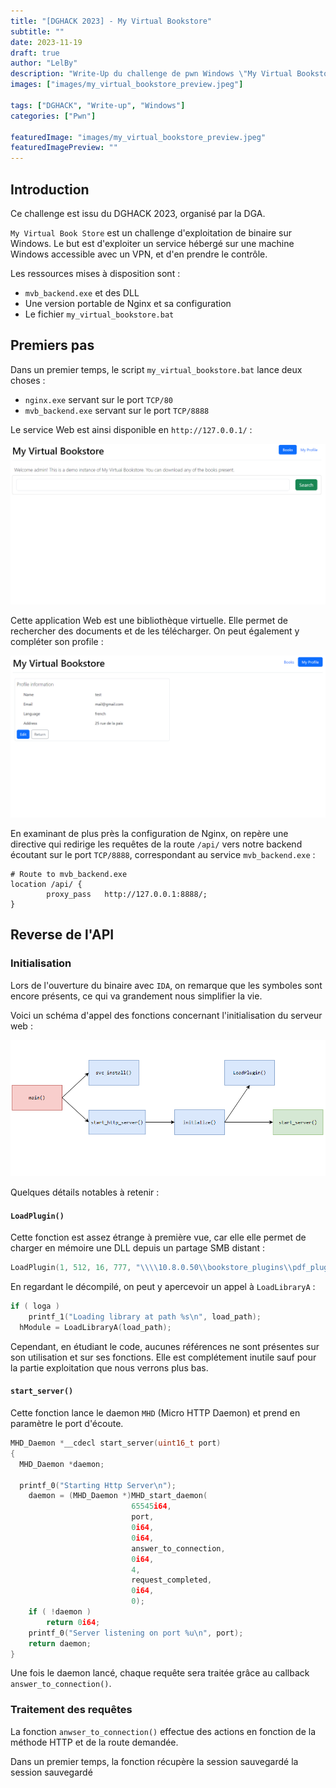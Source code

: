 ```yaml
---
title: "[DGHACK 2023] - My Virtual Bookstore"
subtitle: ""
date: 2023-11-19
draft: true
author: "LelBy"
description: "Write-Up du challenge de pwn Windows \"My Virtual Bookstore\" du DGHACK 2023"
images: ["images/my_virtual_bookstore_preview.jpeg"]

tags: ["DGHACK", "Write-up", "Windows"]
categories: ["Pwn"]

featuredImage: "images/my_virtual_bookstore_preview.jpeg"
featuredImagePreview: ""
---
```


## Introduction

Ce challenge est issu du DGHACK 2023, organisé par la DGA.

`My Virtual Book Store` est un challenge d'exploitation de binaire sur Windows. Le but est d'exploiter un service hébergé sur une machine Windows accessible avec un VPN, et d'en prendre le contrôle. 

Les ressources mises à disposition sont :

- `mvb_backend.exe` et des DLL
- Une version portable de Nginx et sa configuration
- Le fichier `my_virtual_bookstore.bat`

## Premiers pas

Dans un premier temps, le script `my_virtual_bookstore.bat` lance deux choses : 

- `nginx.exe` servant sur le port `TCP/80`
- `mvb_backend.exe` servant sur le port `TCP/8888`

Le service Web est ainsi disponible en `http://127.0.0.1/` :

![](images/Pasted%20image%2020231201140222.png)

Cette application Web est une bibliothèque virtuelle. Elle permet de rechercher des documents et de les télécharger. On peut également y compléter son profile :

![](images/Pasted%20image%2020231201141000.png)

En examinant de plus près la configuration de Nginx, on repère une directive qui redirige les requêtes de la route `/api/` vers notre backend écoutant sur le port `TCP/8888`, correspondant au service `mvb_backend.exe` :

```nginx
# Route to mvb_backend.exe
location /api/ {
        proxy_pass   http://127.0.0.1:8888/;
}
```

## Reverse de l'API

### Initialisation

Lors de l'ouverture du binaire avec  `IDA`, on remarque que les symboles sont encore présents, ce qui va grandement nous simplifier la vie.

Voici un schéma d'appel des fonctions concernant l'initialisation du serveur web :  

![](images/test.png)

Quelques détails notables à retenir :

####  `LoadPlugin()` 

Cette fonction est assez étrange à première vue, car elle elle permet de charger en mémoire une DLL depuis un partage SMB distant : 

```c
LoadPlugin(1, 512, 16, 777, "\\\\10.8.0.50\\bookstore_plugins\\pdf_plugin.dll");
```

En regardant le décompilé, on peut y apercevoir un appel à `LoadLibraryA` : 

```c
if ( loga )
    printf_1("Loading library at path %s\n", load_path);
  hModule = LoadLibraryA(load_path);
```

Cependant, en étudiant le code, aucunes références ne sont présentes sur son utilisation et sur ses fonctions. Elle est complétement inutile sauf pour la partie exploitation que nous verrons plus bas.

#### `start_server()`

Cette fonction lance le daemon `MHD` (Micro HTTP Daemon) et prend en paramètre le port d'écoute.

```c
MHD_Daemon *__cdecl start_server(uint16_t port)
{
  MHD_Daemon *daemon;

  printf_0("Starting Http Server\n");
	daemon = (MHD_Daemon *)MHD_start_daemon(
						   65545i64,
						   port,
						   0i64,
						   0i64,
						   answer_to_connection,
						   0i64,
						   4,
						   request_completed,
						   0i64,
						   0);
	if ( !daemon )
		return 0i64;
	printf_0("Server listening on port %u\n", port);
	return daemon;
}
```

Une fois le daemon lancé, chaque requête sera traitée grâce au callback `answer_to_connection()`.

### Traitement des requêtes 

La fonction `anwser_to_connection()` effectue des actions en fonction de la méthode HTTP et de la route demandée. 

Dans un premier temps, la fonction récupère la session sauvegardé la session sauvegardé




